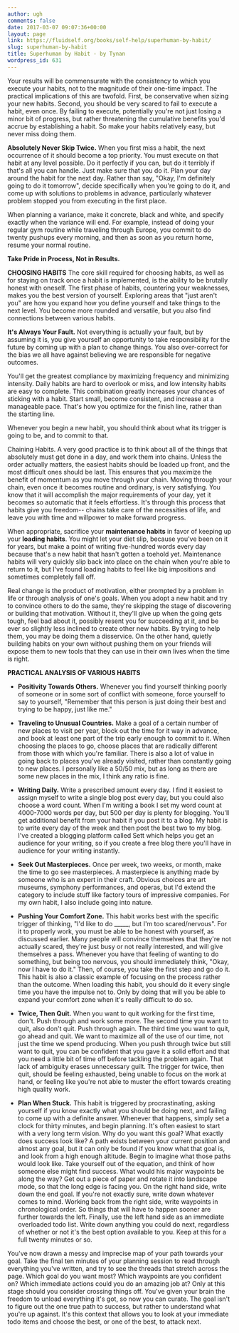 ```yaml
---
author: ugh
comments: false
date: 2017-03-07 09:07:36+00:00
layout: page
link: https://fluidself.org/books/self-help/superhuman-by-habit/
slug: superhuman-by-habit
title: Superhuman by Habit - by Tynan
wordpress_id: 631
---
```


Your results will be commensurate with the consistency to which you execute your habits, not to the magnitude of their one-time impact. The practical implications of this are twofold. First, be conservative when sizing your new habits. Second, you should be very scared to fail to execute a habit, even once. By failing to execute, potentially you're not just losing a minor bit of progress, but rather threatening the cumulative benefits you'd accrue by establishing a habit. So make your habits relatively easy, but never miss doing them.
 
**Absolutely Never Skip Twice.** When you first miss a habit, the next occurrence of it should become a top priority. You must execute on that habit at any level possible. Do it perfectly if you can, but do it terribly if that's all you can handle. Just make sure that you do it. Plan your day around the habit for the next day. Rather than say, "Okay, I'm definitely going to do it tomorrow", decide specifically when you're going to do it, and come up with solutions to problems in advance, particularly whatever problem stopped you from executing in the first place.
 
When planning a variance, make it concrete, black and white, and specify exactly when the variance will end. For example, instead of doing your regular gym routine while traveling through Europe, you commit to do twenty pushups every morning, and then as soon as you return home, resume your normal routine.
 
**Take Pride in Process, Not in Results.**
 
**CHOOSING HABITS**
The core skill required for choosing habits, as well as for staying on track once a habit is implemented, is the ability to be brutally honest with oneself. The first phase of habits, countering your weaknesses, makes you the best version of yourself. Exploring areas that "just aren't you" are how you expand how you define yourself and take things to the next level. You become more rounded and versatile, but you also find connections between various habits.
 
**It's Always Your Fault.** Not everything is actually your fault, but by assuming it is, you give yourself an opportunity to take responsibility for the future by coming up with a plan to change things. You also over-correct for the bias we all have against believing we are responsible for negative outcomes.
 
You'll get the greatest compliance by maximizing frequency and minimizing intensity. Daily habits are hard to overlook or miss, and low intensity habits are easy to complete. This combination greatly increases your chances of sticking with a habit. Start small, become consistent, and increase at a manageable pace. That's how you optimize for the finish line, rather than the starting line.
 
Whenever you begin a new habit, you should think about what its trigger is going to be, and to commit to that.
 
Chaining Habits. A very good practice is to think about all of the things that absolutely must get done in a day, and work them into chains. Unless the order actually matters, the easiest habits should be loaded up front, and the most difficult ones should be last. This ensures that you maximize the benefit of momentum as you move through your chain. Moving through your chain, even once it becomes routine and ordinary, is very satisfying. You know that it will accomplish the major requirements of your day, yet it becomes so automatic that it feels effortless. It's through this process that habits give you freedom-- chains take care of the necessities of life, and leave you with time and willpower to make forward progress.
 
When appropriate, sacrifice your **maintenance habits** in favor of keeping up your **loading habits**. You might let your diet slip, because you've been on it for years, but make a point of writing five-hundred words every day because that's a new habit that hasn't gotten a toehold yet. Maintenance habits will very quickly slip back into place on the chain when you're able to return to it, but I've found loading habits to feel like big impositions and sometimes completely fall off.
 
Real change is the product of motivation, either prompted by a problem in life or through analysis of one's goals. When you adopt a new habit and try to convince others to do the same, they're skipping the stage of discovering or building that motivation. Without it, they'll give up when the going gets tough, feel bad about it, possibly resent you for succeeding at it, and be ever so slightly less inclined to create other new habits. By trying to help them, you may be doing them a disservice. On the other hand, quietly building habits on your own without pushing them on your friends will expose them to new tools that they can use in their own lives when the time is right.
 
**PRACTICAL ANALYSIS OF VARIOUS HABITS**



	
  * **Positivity Towards Others.** Whenever you find yourself thinking poorly of someone or in some sort of conflict with someone, force yourself to say to yourself, "Remember that this person is just doing their best and trying to be happy, just like me."


	
  * **Traveling to Unusual Countries.** Make a goal of a certain number of new places to visit per year, block out the time for it way in advance, and book at least one part of the trip early enough to commit to it. When choosing the places to go, choose places that are radically different from those with which you're familiar. There is also a lot of value in going back to places you've already visited, rather than constantly going to new places. I personally like a 50/50 mix, but as long as there are some new places in the mix, I think any ratio is fine.


	
  * **Writing Daily.** Write a prescribed amount every day. I find it easiest to assign myself to write a single blog post every day, but you could also choose a word count. When I'm writing a book I set my word count at 4000-7000 words per day, but 500 per day is plenty for blogging. You'll get additional benefit from your habit if you post it to a blog. My habit is to write every day of the week and then post the best two to my blog. I've created a blogging platform called Sett which helps you get an audience for your writing, so if you create a free blog there you'll have in audience for your writing instantly.


	
  * **Seek Out Masterpieces.** Once per week, two weeks, or month, make the time to go see masterpieces. A masterpiece is anything made by someone who is an expert in their craft. Obvious choices are art museums, symphony performances, and operas, but I'd extend the category to include stuff like factory tours of impressive companies. For my own habit, I also include going into nature.


	
  * **Pushing Your Comfort Zone.** This habit works best with the specific trigger of thinking, "I'd like to do _____, but I'm too scared/nervous". For it to properly work, you must be able to be honest with yourself, as discussed earlier. Many people will convince themselves that they're not actually scared, they're just busy or not really interested, and will give themselves a pass. Whenever you have that feeling of wanting to do something, but being too nervous, you should immediately think, "Okay, now I have to do it." Then, of course, you take the first step and go do it. This habit is also a classic example of focusing on the process rather than the outcome. When loading this habit, you should do it every single time you have the impulse not to. Only by doing that will you be able to expand your comfort zone when it's really difficult to do so.


	
  * **Twice, Then Quit.** When you want to quit working for the first time, don't. Push through and work some more. The second time you want to quit, also don't quit. Push through again. The third time you want to quit, go ahead and quit. We want to maximize all of the use of our time, not just the time we spend producing. When you push through twice but still want to quit, you can be confident that you gave it a solid effort and that you need a little bit of time off before tackling the problem again. That lack of ambiguity erases unnecessary guilt. The trigger for twice, then quit, should be feeling exhausted, being unable to focus on the work at hand, or feeling like you're not able to muster the effort towards creating high quality work.


	
  * **Plan When Stuck.** This habit is triggered by procrastinating, asking yourself if you know exactly what you should be doing next, and failing to come up with a definite answer. Whenever that happens, simply set a clock for thirty minutes, and begin planning. It's often easiest to start with a very long term vision. Why do you want this goal? What exactly does success look like? A path exists between your current position and almost any goal, but it can only be found if you know what that goal is, and look from a high enough altitude. Begin to imagine what those paths would look like. Take yourself out of the equation, and think of how someone else might find success. What would his major waypoints be along the way? Get out a piece of paper and rotate it into landscape mode, so that the long edge is facing you. On the right hand side, write down the end goal. If you're not exactly sure, write down whatever comes to mind. Working back from the right side, write waypoints in chronological order. So things that will have to happen sooner are further towards the left. Finally, use the left hand side as an immediate overloaded todo list. Write down anything you could do next, regardless of whether or not it's the best option available to you. Keep at this for a full twenty minutes or so.


 
You've now drawn a messy and imprecise map of your path towards your goal. Take the final ten minutes of your planning session to read through everything you've written, and try to see the threads that stretch across the page. Which goal do you want most? Which waypoints are you confident on? Which immediate actions could you do an amazing job at? Only at this stage should you consider crossing things off. You've given your brain the freedom to unload everything it's got, so now you can curate. The goal isn't to figure out the one true path to success, but rather to understand what you're up against. It's this context that allows you to look at your immediate todo items and choose the best, or one of the best, to attack next.
